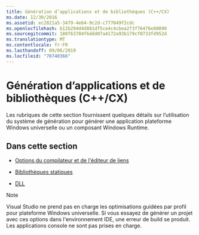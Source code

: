 ```yaml
---
title: Génération d’applications et de bibliothèques (C++/CX)
ms.date: 12/30/2016
ms.assetid: ec2821a5-3479-4e64-9c2d-c777049f2cdc
ms.openlocfilehash: b12b294d4d881df5ce4c4cbea2f3f76476e80090
ms.sourcegitcommit: 180f63704f6ddd07a4172a93b179cf0733fd952d
ms.translationtype: MT
ms.contentlocale: fr-FR
ms.lasthandoff: 09/06/2019
ms.locfileid: "70740366"
---
```

# <a name="building-apps-and-libraries-ccx"></a>Génération d’applications et de bibliothèques (C++/CX)

Les rubriques de cette section fournissent quelques détails sur l’utilisation du système de génération pour générer une application plateforme Windows universelle ou un composant Windows Runtime.

## <a name="in-this-section"></a>Dans cette section

- [Options du compilateur et de l'éditeur de liens](../cppcx/compiler-and-linker-options-c-cx.md)

- [Bibliothèques statiques](../cppcx/static-libraries-c-cx.md)

- [DLL](../cppcx/dlls-c-cx.md)

>[!NOTE]
>Visual Studio ne prend pas en charge les optimisations guidées par profil pour plateforme Windows universelle. Si vous essayez de générer un projet avec ces options dans l'environnement IDE, une erreur de build se produit. Les applications console ne sont pas prises en charge.
